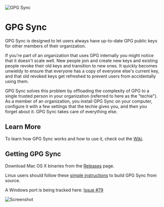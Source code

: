 ![GPG Sync](./logo/logo.png)

# GPG Sync

GPG Sync is designed to let users always have up-to-date GPG public keys for other members of their organization.

If you're part of an organization that uses GPG internally you might notice that it doesn't scale well. New people join and create new keys and existing people revoke their old keys and transition to new ones. It quickly becomes unwieldy to ensure that everyone has a copy of everyone else's current key, and that old revoked keys get refreshed to prevent users from accidentally using them.

GPG Sync solves this problem by offloading the complexity of GPG to a single trusted person in your organization (referred to here as the "techie"). As a member of an organization, you install GPG Sync on your computer, configure it with a few settings that the techie gives you, and then you forget about it. GPG Sync takes care of everything else.

## Learn More

To learn how GPG Sync works and how to use it, check out the [Wiki](https://github.com/firstlookmedia/gpgsync/wiki).

## Getting GPG Sync

Download Mac OS X binaries from the [Releases](https://github.com/firstlookmedia/gpgsync/releases) page.

Linux users should follow these [simple instructions](https://github.com/firstlookmedia/gpgsync/blob/master/BUILD.md#linux-distributions) to build GPG Sync from source.

A Windows port is being tracked here: [Issue #79](https://github.com/firstlookmedia/gpgsync/issues/79)

![Screenshot](./logo/screenshot.png)
